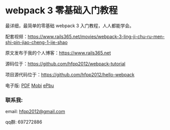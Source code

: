# webpack 3 零基础入门教程

最详细，最简单的零基础 webpack 3 入门教程，人人都能学会。

配套视频：https://www.rails365.net/movies/webpack-3-ling-ji-chu-ru-men-shi-pin-jiao-cheng-1-jie-shao

原文发布于我的个人博客：https://www.rails365.net

源码位于：https://github.com/hfpp2012/webpack-tutorial

项目源代码位于：https://github.com/hfpp2012/hello-webpack

电子版: [PDF](https://www.gitbook.com/download/pdf/book/yinsigan/webpack-3) [Mobi](https://www.gitbook.com/download/mobi/book/yinsigan/webpack-3) [ePbu](https://www.gitbook.com/download/epub/book/yinsigan/webpack-3)

### 联系我:

email: hfpp2012@gmail.com

qq群: 697272886
